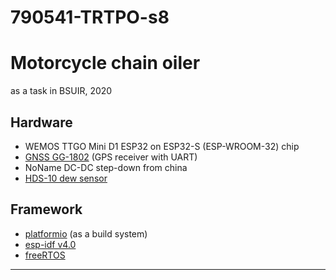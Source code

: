 # 790541-TRTPO-s8
# Motorcycle chain oiler

as a task in BSUIR, 2020

## Hardware

- WEMOS TTGO Mini D1 ESP32 on ESP32-S (ESP-WROOM-32) chip
- [GNSS GG-1802](http://www.stotoncn.com/gnssmodule/showproduct.php?lang=en&id=63) (GPS receiver with UART)
- NoName DC-DC step-down from china
- [HDS-10 dew sensor](https://www.belchip.by/product/?selected_product=15658)

## Framework

- [platformio](https://platformio.org/) (as a build system)
- [esp-idf v4.0](https://docs.platformio.org/en/latest/frameworks/espidf.html#configuration-for-4-0)
- [freeRTOS](https://www.freertos.org/)

---
